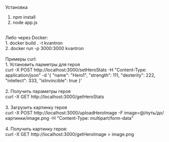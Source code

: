 Установка<br>
1. npm install<br>
2. node app.js<br>
<br>
Либо через Docker:<br>
1. docker build . -t kvantron<br>
2. docker run -p 3000:3000 kvantron<br>
<br>
Примеры curl:<br>
1. Установить парметры для героя<br>
  curl -X POST http://localhost:3000/setHeroStats -H "Content-Type: application/json" -d '{ "name": "Hero1", "strength": 111, "dexterity": 222, "intellect": 333, "isInvincible": true }'<br>
<br>
2. Получить параметры героя<br>
  curl -X GET http://localhost:3000/getHeroStats<br>
<br>
3. Загрузить картинку героя<br>
  curl -X POST http://localhost:3000/uploadHeroImage -F image=@/путь/до/картинки/image.png -H "Content-Type: multipart/form-data"<br>
<br>
4. Получить картинку героя:<br>
  curl -X GET http://localhost:3000/getHeroImage > image.png<br>
